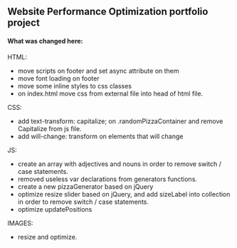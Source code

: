 ## Website Performance Optimization portfolio project
#### What was changed here: 

HTML: 
- move scripts on footer and set async attribute on them
- move font loading on footer
- move some inline styles to css classes
- on index.html move css from external file into head of html file.

CSS: 
- add text-transform: capitalize; on .randomPizzaContainer and remove Capitalize from js file.
- add will-change: transform on elements that will change 

JS:
- create an array with adjectives and nouns in order to remove switch / case statements.
- removed useless var declarations from generators functions.
- create a new pizzaGenerator based on jQuery
- optimize resize slider based on jQuery, and add sizeLabel into collection in order to remove switch / case statements.
- optimize updatePositions

IMAGES: 
- resize and optimize.